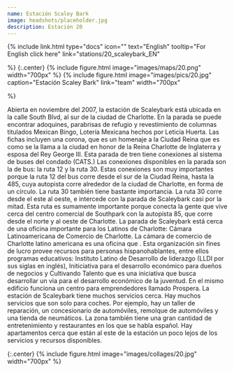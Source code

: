 ```yaml
---
name: Estación Scaley Bark
image: headshots/placeholder.jpg
description: Estación 20
---
```


{%
  include link.html
  type="docs"
  icon=""
  text="English"
  tooltip="For English click here"
  link="stations/20_scaleybark_EN"

%}
{:.center}
{%
  include figure.html
  image="images/maps/20.png"
  width="700px"
%}
{%
  include figure.html
  image="images/pics/20.jpg"
  caption="Estación Scaley Bark"
  link="team"
  width="700px"

%}


Abierta en noviembre del 2007, la estación de Scaleybark está ubicada en la calle South Blvd, al sur de la ciudad de Charlotte. En la parada se puede encontrar adoquines, parabrisas de refugio y revestimiento de columnas titulados Mexican Bingo, Lotería Mexicana hechos por Leticia Huerta. Las fichas incluyen una corona, que es un homenaje a la Ciudad Reina que es como se la llama a la ciudad en honor de la Reina Charlotte de Inglaterra y esposa del Rey George III.
Esta parada de tren tiene conexiones al sistema de buses del condado (CATS.) Las conexiones disponibles en la parada son la de bus: la ruta 12 y la ruta 30. Estas conexiones son muy importantes porque la ruta 12 del bus corre desde el sur de la Ciudad Reina, hasta la 485, cuya autopista corre alrededor de la ciudad de Charlotte, en forma de un círculo. La ruta 30 también tiene bastante importancia. La ruta 30 corre desde el este al oeste, e intercede con la parada de Scaleybark casi por la mitad. Esta ruta es sumamente importante porque conecta la gente que vive cerca del centro comercial de Southpark con la autopista 85, que corre desde el norte y al oeste de Charlotte.
La parada de Scaleybark está cerca de una oficina importante para los Latinos de Charlotte: Cámara Latinoamericana de Comercio de Charlotte. La cámara de comercio de Charlotte latino americana es una oficina que . Esta organización sin fines de lucro provee recursos para personas hispanohablantes, entre ellos programas educativos:  Instituto Latino de Desarrollo de liderazgo (LLDI por sus siglas en inglés), Initiciativa para el desarrollo económico para dueños de negocios y Cultivando Talento que es una iniciativa que busca desarrollar un via para el desarrollo económico de la juventud. En el mismo edificio funciona un centro para emprendedores llamado Prospera. 
La estación de Scaleybark tiene muchos servicios cerca. Hay muchos servicios que son solo para coches. Por ejemplo, hay un taller de reparación, un concesionario de automóviles, remolque de automóviles y una tienda de neumáticos. La zona también tiene una gran cantidad de entretenimiento y restaurantes en los que se habla español. 	Hay apartamentos cerca que están al este de la estación un poco lejos de los servicios y recursos disponibles.

{:.center}
{%
include figure.html
image="images/collages/20.jpg"
width="700px"
%}